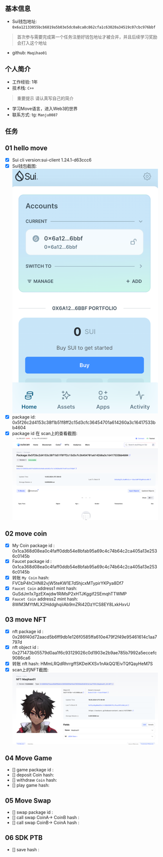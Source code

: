 ## 基本信息
- Sui钱包地址: `0x6a12133055bcb6819a5b03e5dc0a8ca8c862cfa1c63020a34519c07cbc976bbf`
> 首次参与需要完成第一个任务注册好钱包地址才被合并，并且后续学习奖励会打入这个地址
- github: `Maqihao01`

## 个人简介
- 工作经验: 1年
- 技术栈: `C++`
> 重要提示 请认真写自己的简介
- 学习Move语言，进入Web3的世界
- 联系方式: tg: `Manju0087` 

## 任务

##   01 hello move  
- [x] Sui cli version:sui-client 1.24.1-d63ccc6
- [x] Sui钱包截图: ![Sui钱包截图](notes/514.png)
- [x] package id:  0x5f26c2d4153c38f1b51f8ff2c15d3cfc36454701a614260a3c16417533bb4604
- [x] package id 在 scan上的查看截图:![Scan截图](notes/515.png)

##   02 move coin
- [x] My Coin package id :  0x1ca368d08ea0c4faff0ddb54e8bfab95a69c4c74b64c2ca405a13e2536c0145b
- [x] Faucet package id : 0x1ca368d08ea0c4faff0ddb54e8bfab95a69c4c74b64c2ca405a13e2536c0145b
- [x] 转账 `My Coin` hash: FVCbP4hCHN82vjW5teKW1E7d5hjcxMTypirYKPya8Df7
- [x] `Faucet Coin` address1 mint hash: GuSdJm1x7gzEXwjdw1RiMsP2xHTJKggif2SEmqhTTWMP
- [x] `Faucet Coin` address2 mint hash:  8WM3MYtMLX2HddghqiiAb9mZRi42DzYCS8EY8LxkHxvU

##   03 move NFT
- [x] nft package id : 0x286f40d72aacd5b6ff9db1e126f0585ffa610e479f2f49e95461614c1aa7797d
- [x] nft object id : 0x271473b05579d0aa1f6c93129026c0d1903e2b9ae785b7992a5eccefc9086ca6 
- [x] 转账 nft hash:  HMmLRQdRhrrgffSKDeiKXSv1nAkQQ1EivTQfQayHeM7S
- [x] scan上的NFT截图:![Scan截图](notes/516.png)

##   04 Move Game
- [] game package id :
- [] deposit Coin hash:
- [] withdraw `Coin` hash:
- [] play game hash:

##   05 Move Swap
- [] swap package id :
- [] call swap CoinA-> CoinB  hash :
- [] call swap CoinB-> CoinA  hash :

##   06 SDK PTB
- [] save hash :
